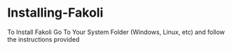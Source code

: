 # Installing-Fakoli

To Install Fakoli Go To Your System Folder (Windows, Linux, etc) and follow the instructions provided
